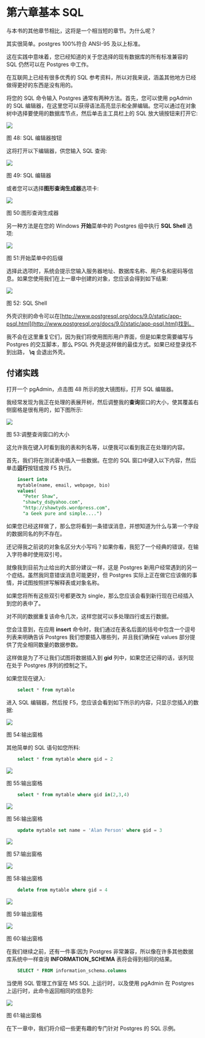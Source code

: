 # 第六章基本 SQL

与本书的其他章节相比，这将是一个相当短的章节。为什么呢？

其实很简单。postgres 100%符合 ANSI-95 及以上标准。

这在实践中意味着，您已经知道的关于您选择的现有数据库的所有标准兼容的 SQL 仍然可以在 Postgres 中工作。

在互联网上已经有很多优秀的 SQL 参考资料，所以对我来说，涵盖其他地方已经做得更好的东西是没有用的。

将您的 SQL 命令输入 Postgres 通常有两种方法。首先，您可以使用 pgAdmin 的 SQL 编辑器，在这里您可以获得语法高亮显示和全屏编辑。您可以通过在对象树中选择要使用的数据库节点，然后单击主工具栏上的 SQL 放大镜按钮来打开它:

![](img/image050.jpg)

图 48: SQL 编辑器按钮

这将打开以下编辑器，供您输入 SQL 查询:

![](img/image051.jpg)

图 49: SQL 编辑器

或者您可以选择**图形查询生成器**选项卡:

![](img/image052.jpg)

图 50:图形查询生成器

另一种方法是在您的 Windows **开始**菜单中的 Postgres 组中执行 **SQL Shell** 选项:

![](img/image053.jpg)

图 51:开始菜单中的后缀

选择此选项时，系统会提示您输入服务器地址、数据库名称、用户名和密码等信息。如果您使用我们在上一章中创建的对象，您应该会得到如下结果:

![](img/image054.jpg)

图 52: SQL Shell

外壳识别的命令可以在[http://www.postgresql.org/docs/9.0/static/app-psql.html](http://www.postgresql.org/docs/9.0/static/app-psql.html)找到。

我不会在这里重复它们，因为我们将使用图形用户界面，但是如果您需要编写与 Postgres 的交互脚本，那么 PSQL 外壳是这样做的最佳方式。如果已经登录找不到出路， **\q** 会退出外壳。

## 付诸实践

打开一个 pgAdmin，点击图 48 所示的放大镜图标，打开 SQL 编辑器。

我经常发现为我正在处理的表展开树，然后调整我的**查询**窗口的大小，使其覆盖右侧窗格是很有用的，如下图所示:

![](img/image055.jpg)

图 53:调整查询窗口的大小

这允许我在键入时看到我的表和列名等，以便我可以看到我正在处理的内容。

首先，我们将在测试表中插入一些数据。在您的 SQL 窗口中键入以下内容，然后单击**运行**按钮或按 F5 执行。

```sql
    insert into
    mytable(name, email, webpage, bio)
    values(
      "Peter Shaw",
      "shawty_ds@yahoo.com",
      "http://shawtyds.wordpress.com",
      "a Geek pure and simple....")

```

如果您已经这样做了，那么您将看到一条错误消息，并想知道为什么与第一个字段的数据同名的列不存在。

还记得我之前说的对象名区分大小写吗？如果你看，我犯了一个经典的错误，在输入字符串时使用双引号。

就像我到目前为止给出的大部分建议一样，这是 Postgres 新用户经常遇到的另一个症结。虽然我同意错误消息可能更好，但 Postgres 实际上正在做它应该做的事情，并试图按照拼写解释表或对象名称。

如果您将所有这些双引号都更改为 single，那么您应该会看到新行现在已经插入到您的表中了。

对不同的数据重复该命令几次，这样您就可以多处理四行或五行数据。

您会注意到，在应用 **insert** 命令时，我们通过在表名后面的括号中包含一个逗号列表来明确告诉 Postgres 我们想要插入哪些列，并且我们确保在 values 部分提供了完全相同数量的数据参数。

这样做是为了不让我们试图将数据插入到 **gid** 列中，如果您还记得的话，该列现在处于 Postgres 序列的控制之下。

如果您现在键入:

```sql
    select * from mytable

```

进入 SQL 编辑器，然后按 F5，您应该会看到如下所示的内容，只显示您插入的数据:

![](img/image056.jpg)

图 54:输出窗格

其他简单的 SQL 语句如您所料:

```sql
    select * from mytable where gid = 2

```

![](img/image057.jpg)

图 55:输出窗格

```sql
    select * from mytable where gid in(2,3,4)

```

![](img/image058.jpg)

图 56:输出窗格

```sql
    update mytable set name = 'Alan Person' where gid = 3

```

![](img/image059.jpg)

图 57:输出窗格

![](img/image060.jpg)

图 58:输出窗格

```sql
    delete from mytable where gid = 4

```

![](img/image061.jpg)

图 59:输出窗格

![](img/image062.png)

图 60:输出窗格

在我们继续之前，还有一件事:因为 Postgres 非常兼容，所以像在许多其他数据库系统中一样查询 **INFORMATION_SCHEMA** 表将会得到相同的结果。

```sql
    SELECT * FROM information_schema.columns

```

当使用 SQL 管理工作室在 MS SQL 上运行时，以及使用 pgAdmin 在 Postgres 上运行时，此命令返回相同的信息列:

![](img/image063.jpg)

图 61:输出窗格

在下一章中，我们将介绍一些更有趣的专门针对 Postgres 的 SQL 示例。